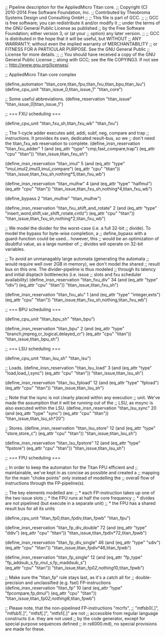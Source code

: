 ;; Pipeline description for the AppliedMicro Titan core.
;;   Copyright (C) 2010-2014 Free Software Foundation, Inc.
;;   Contributed by Theobroma Systems Design und Consulting GmbH
;;
;; This file is part of GCC.
;;
;; GCC is free software; you can redistribute it and/or modify it
;; under the terms of the GNU General Public License as published
;; by the Free Software Foundation; either version 3, or (at your
;; option) any later version.
;;
;; GCC is distributed in the hope that it will be useful, but WITHOUT
;; ANY WARRANTY; without even the implied warranty of MERCHANTABILITY
;; or FITNESS FOR A PARTICULAR PURPOSE.  See the GNU General Public
;; License for more details.
;;
;; You should have received a copy of the GNU General Public License
;; along with GCC; see the file COPYING3.  If not see
;; <http://www.gnu.org/licenses/>.

;; AppliedMicro Titan core complex

(define_automaton "titan_core,titan_fpu,titan_fxu,titan_bpu,titan_lsu")
(define_cpu_unit "titan_issue_0,titan_issue_1" "titan_core")

;; Some useful abbreviations.
(define_reservation "titan_issue" "titan_issue_0|titan_issue_1")

;; === FXU scheduling ===

(define_cpu_unit "titan_fxu_sh,titan_fxu_wb" "titan_fxu")

;; The 1-cycle adder executes add, addi, subf, neg, compare and trap
;; instructions. It provides its own, dedicated result-bus, so we
;; don't need the titan_fxu_wb reservation to complete.
(define_insn_reservation "titan_fxu_adder" 1
  (and (eq_attr "type" "cmp,fast_compare,trap")
       (eq_attr "cpu" "titan"))
  "titan_issue,titan_fxu_sh")

(define_insn_reservation "titan_imul" 5
  (and (eq_attr "type" "imul,imul2,imul3,imul_compare")
       (eq_attr "cpu" "titan"))       
  "titan_issue,titan_fxu_sh,nothing*5,titan_fxu_wb")  

(define_insn_reservation "titan_mulhw" 4
  (and (eq_attr "type" "halfmul")
       (eq_attr "cpu" "titan"))
  "titan_issue,titan_fxu_sh,nothing*4,titan_fxu_wb")

(define_bypass 2 "titan_mulhw" "titan_mulhw")

(define_insn_reservation "titan_fxu_shift_and_rotate" 2
  (and (eq_attr "type" "insert_word,shift,var_shift_rotate,cntlz")
       (eq_attr "cpu" "titan"))
  "titan_issue,titan_fxu_sh,nothing*2,titan_fxu_wb")

;; We model the divider for the worst-case (i.e. a full 32-bit
;; divide).  To model the bypass for byte-wise completion, a
;; define_bypass with a guard-function could be used... however, this
;; would be an optimization of doubtful value, as a large number of
;; divides will operate on 32-bit variables.

;; To avoid an unmanagably large automata (generating the automata
;; would require well over 2GB in memory), we don't model the shared
;; result bus on this one. The divider-pipeline is thus modeled
;; through its latency and initial disptach bottlenecks (i.e. issue
;; slots and fxu scheduler availability)
(define_insn_reservation "titan_fxu_div" 34
  (and (eq_attr "type" "idiv")
       (eq_attr "cpu" "titan"))
  "titan_issue,titan_fxu_sh")

(define_insn_reservation "titan_fxu_alu" 1
  (and (eq_attr "type" "integer,exts")
       (eq_attr "cpu" "titan"))
  "titan_issue,titan_fxu_sh,nothing,titan_fxu_wb")

;; === BPU scheduling ===

(define_cpu_unit "titan_bpu_sh" "titan_bpu")

(define_insn_reservation "titan_bpu" 2
  (and (eq_attr "type" "branch,jmpreg,cr_logical,delayed_cr")
       (eq_attr "cpu" "titan"))
  "titan_issue,titan_bpu_sh")

;; === LSU scheduling ===

(define_cpu_unit "titan_lsu_sh" "titan_lsu")

;; Loads.
(define_insn_reservation "titan_lsu_load" 3
  (and (eq_attr "type" "load,load_l,sync")
       (eq_attr "cpu" "titan"))
  "titan_issue,titan_lsu_sh")

(define_insn_reservation "titan_lsu_fpload" 12
  (and (eq_attr "type" "fpload")
       (eq_attr "cpu" "titan"))
  "titan_issue,titan_lsu_sh")

;; Note that the isync is not clearly placed within any execution
;; unit. We've made the assumption that it will be running out of the
;; LSU, as msync is also executed within the LSU.
(define_insn_reservation "titan_lsu_sync" 20
  (and (eq_attr "type" "sync")
       (eq_attr "cpu" "titan"))
  "titan_issue,titan_lsu_sh*20")

;; Stores.
(define_insn_reservation "titan_lsu_store" 12
  (and (eq_attr "type" "store,store_c")
       (eq_attr "cpu" "titan"))
  "titan_issue,titan_lsu_sh")

(define_insn_reservation "titan_lsu_fpstore" 12
  (and (eq_attr "type" "fpstore")
       (eq_attr "cpu" "titan"))
  "titan_issue,titan_lsu_sh")

;; === FPU scheduling ===

;; In order to keep the automaton for the Titan FPU efficient and
;; maintainable, we've kept in as concise as possible and created a
;; mapping for the main "choke points" only instead of modelling the
;; overall flow of instructions through the FP-pipeline(s).

;; The key elements modelled are:
;;  * each FP-instruction takes up one of the two issue slots 
;;  * the FPU runs at half the core frequency
;;  * divides are not pipelined (but execute in a separate unit)
;;  * the FPU has a shared result bus for all its units

(define_cpu_unit "titan_fp0,titan_fpdiv,titan_fpwb" "titan_fpu")

(define_insn_reservation "titan_fp_div_double" 72
  (and (eq_attr "type" "ddiv")
       (eq_attr "cpu" "titan"))
  "titan_issue,titan_fpdiv*72,titan_fpwb")

(define_insn_reservation "titan_fp_div_single" 46
  (and (eq_attr "type" "sdiv")
       (eq_attr "cpu" "titan"))
  "titan_issue,titan_fpdiv*46,titan_fpwb")

(define_insn_reservation "titan_fp_single" 12
  (and (eq_attr "fp_type" "fp_addsub_s,fp_mul_s,fp_maddsub_s")       
       (eq_attr "cpu" "titan"))
  "titan_issue,titan_fp0*2,nothing*10,titan_fpwb")

;; Make sure the "titan_fp" rule stays last, as it's a catch all for
;; double-precision and unclassified (e.g. fsel) FP-instructions
(define_insn_reservation "titan_fp" 10
  (and (eq_attr "type" "fpcompare,fp,dmul")
       (eq_attr "cpu" "titan"))
  "titan_issue,titan_fp0*2,nothing*8,titan_fpwb")

;; Please note, that the non-pipelined FP-instructions "mcrfs",
;; "mtfsb0[.]", "mtfsb1[.]", "mtfsf[.]", "mtfsfi[.]" are not
;; accessible from regular language constructs (i.e. they are not used
;; by the code generator, except for special purpose sequences defined
;; in rs6000.md), no special provisions are made for these.

